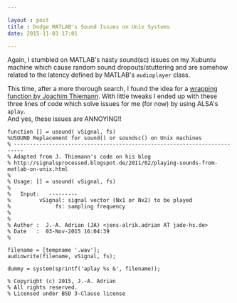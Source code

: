 ```yaml
---

layout : post
title : Dodge MATLAB's Sound Issues on Unix Systems
date: 2015-11-03 17:01

---
```


Again, I stumbled on MATLAB's nasty sound(sc) issues on my Xubuntu machine which cause random sound dropouts/stuttering and are somehow related to the latency defined by MATLAB's `audioplayer` class.

 This time, after a more thorough search, I found the idea for a [wrapping function by Joachim Thiemann](http://signalsprocessed.blogspot.de/2011/02/playing-sounds-from-matlab-on-unix.html).
With little tweaks I ended up with these three lines of code which solve issues for me (for now) by using ALSA's `aplay`.  
And yes, these issues are ANNOYING!!

    function [] = usound( vSignal, fs)
    %USOUND Replacement for sound() or soundsc() on Unix machines
    % -------------------------------------------------------------------------
    % Adapted from J. Thiemann's code on his blog
    % http://signalsprocessed.blogspot.de/2011/02/playing-sounds-from-matlab-on-unix.html
    %
    % Usage: [] = usound( vSignal, fs)
    %
    %   Input:   ---------
    %         vSignal: signal vector (Nx1 or Nx2) to be played
    %              fs: sampling frequency
    %
    %
    % Author :  J.-A. Adrian (JA) <jens-alrik.adrian AT jade-hs.de>
    % Date   :  03-Nov-2015 16:04:39
    %

    filename = [tempname '.wav'];
    audiowrite(filename, vSignal, fs);

    dummy = system(sprintf('aplay %s &', filename));

    % Copyright (c) 2015, J.-A. Adrian
    % All rights reserved.
    % Licensed under BSD 3-Clause license

